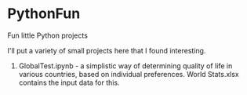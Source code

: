 # PythonFun
Fun little Python projects

I'll put a variety of small projects here that I found interesting.

1) GlobalTest.ipynb - a simplistic way of determining quality of life in various countries, based on individual preferences. World Stats.xlsx contains the input data for this.
